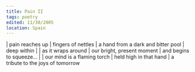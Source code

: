 ```yaml
---
title: Pain II
tags: poetry
edited: 11/30/2005
location: Spain
---
```


| pain reaches up
| fingers of nettles
| a hand from a dark and bitter pool
| deep within
|
| as it wraps around
| our bright, present moment
| and begins to squeeze...
|
| our mind is a flaming torch
| held high in that hand
| a tribute to the joys of tomorrow
